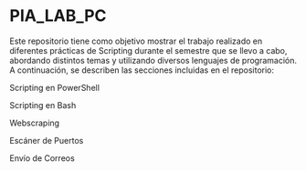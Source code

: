 # PIA_LAB_PC
Este repositorio tiene como objetivo mostrar el trabajo realizado en diferentes prácticas de Scripting durante el semestre que se llevo a cabo, abordando distintos temas y utilizando diversos lenguajes de programación. A continuación, se describen las secciones incluidas en el repositorio:

Scripting en PowerShell

Scripting en Bash

Webscraping

Escáner de Puertos

Envío de Correos
